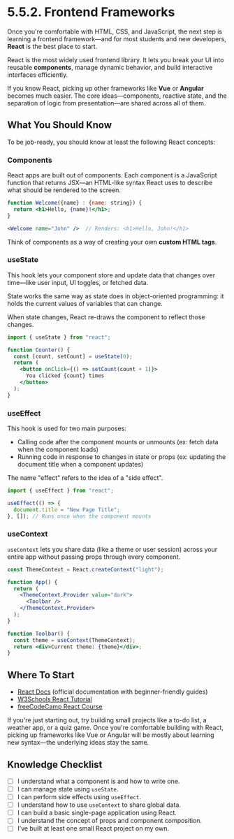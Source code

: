 # 5.5.2. Frontend Frameworks

Once you're comfortable with HTML, CSS, and JavaScript, the next step is learning a frontend framework—and for most students and new developers, **React** is the best place to start.

React is the most widely used frontend library. It lets you break your UI into reusable **components**, manage dynamic behavior, and build interactive interfaces efficiently.

If you know React, picking up other frameworks like **Vue** or **Angular** becomes much easier. The core ideas—components, reactive state, and the separation of logic from presentation—are shared across all of them.

## What You Should Know

To be job-ready, you should know at least the following React concepts:

### Components

React apps are built out of components. Each component is a JavaScript function that returns JSX—an HTML-like syntax React uses to describe what should be rendered to the screen.

```jsx
function Welcome({name} : {name: string}) {
  return <h1>Hello, {name}!</h1>;
}

<Welcome name="John" />  // Renders: <h1>Hello, John!</h1>
```

Think of components as a way of creating your own **custom HTML tags**.

### useState

This hook lets your component store and update data that changes over time—like user input, UI toggles, or fetched data.

State works the same way as state does in object-oriented programming: it holds the current values of variables that can change.

When state changes, React re-draws the component to reflect those changes.

```jsx
import { useState } from "react";

function Counter() {
  const [count, setCount] = useState(0);
  return (
    <button onClick={() => setCount(count + 1)}>
      You clicked {count} times
    </button>
  );
}
```

### useEffect

This hook is used for two main purposes:

- Calling code after the component mounts or unmounts (ex: fetch data when the component loads)
- Running code in response to changes in state or props (ex: updating the document title when a component updates)

The name "effect" refers to the idea of a "side effect".

```jsx
import { useEffect } from "react";

useEffect(() => {
  document.title = "New Page Title";
}, []); // Runs once when the component mounts
```

### useContext

`useContext` lets you share data (like a theme or user session) across your entire app without passing props through every component.

```jsx
const ThemeContext = React.createContext("light");

function App() {
  return (
    <ThemeContext.Provider value="dark">
      <Toolbar />
    </ThemeContext.Provider>
  );
}

function Toolbar() {
  const theme = useContext(ThemeContext);
  return <div>Current theme: {theme}</div>;
}
```

## Where To Start

- [React Docs](https://react.dev/learn) (official documentation with beginner-friendly guides)
- [W3Schools React Tutorial](https://www.w3schools.com/react/)
- [freeCodeCamp React Course](https://www.freecodecamp.org/learn/front-end-development-libraries/react/)

If you're just starting out, try building small projects like a to-do list, a weather app, or a quiz game. Once you're comfortable building with React, picking up frameworks like Vue or Angular will be mostly about learning new syntax—the underlying ideas stay the same.

## Knowledge Checklist

- [ ] I understand what a component is and how to write one.
- [ ] I can manage state using `useState`.
- [ ] I can perform side effects using `useEffect`.
- [ ] I understand how to use `useContext` to share global data.
- [ ] I can build a basic single-page application using React.
- [ ] I understand the concept of props and component composition.
- [ ] I’ve built at least one small React project on my own.
